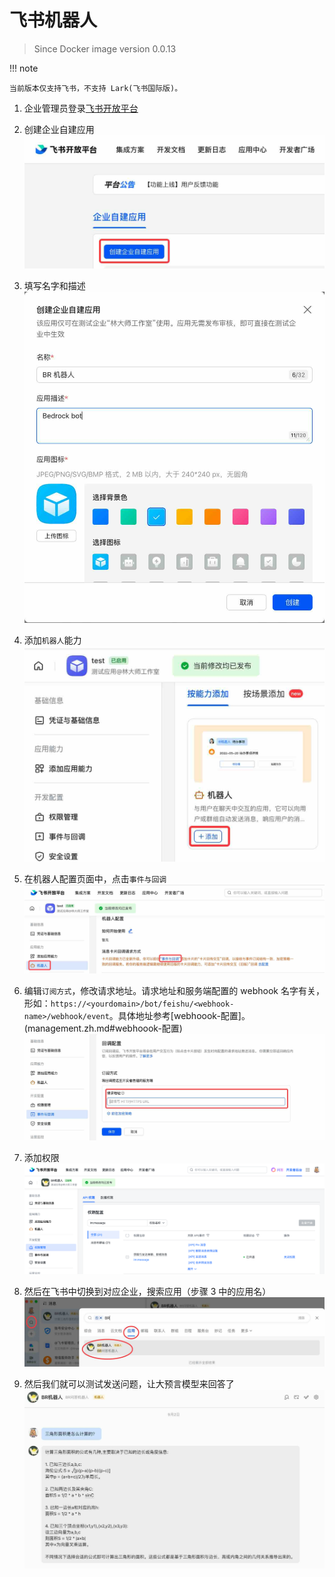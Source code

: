 # 飞书机器人

> Since Docker image version 0.0.13

!!! note

    当前版本仅支持飞书，不支持 Lark(飞书国际版)。

1. 企业管理员登录[飞书开放平台](https://open.feishu.cn/app/)

2. 创建企业自建应用
![feishu-3.png](attachments/feishu-bot.zh/IMG-feishu-bot.zh.jpg)

3. 填写名字和描述
![feishu-4.png](attachments/feishu-bot.zh/IMG-feishu-bot.zh-1.jpg)

4. 添加`机器人`能力
![feishu-5.png](attachments/feishu-bot.zh/IMG-feishu-bot.zh-2.jpg)

5. 在机器人配置页面中，点击`事件与回调`
![feishu-6.png](attachments/feishu-bot/IMG-feishu-bot.jpg)

6. 编辑`订阅方式`，修改请求地址。请求地址和服务端配置的 webhook 名字有关，形如：`https://<yourdomain>/bot/feishu/<webhook-name>/webhook/event`。具体地址参考[webhoook-配置]。(management.zh.md#webhoook-配置)
![feishu-7.png](attachments/feishu-bot.zh/IMG-feishu-bot.zh-4.jpg)

7. 添加权限
![IMG-feishu-bot.png](attachments/feishu-bot/IMG-feishu-bot.png)

8. 然后在飞书中切换到对应企业，搜索应用（步骤 3 中的应用名）
![feishu-8.png](attachments/feishu-bot.zh/IMG-feishu-bot.zh-5.jpg)

9. 然后我们就可以测试发送问题，让大预言模型来回答了
![feishu-9.png](attachments/feishu-bot.zh/IMG-feishu-bot.zh-6.jpg)
